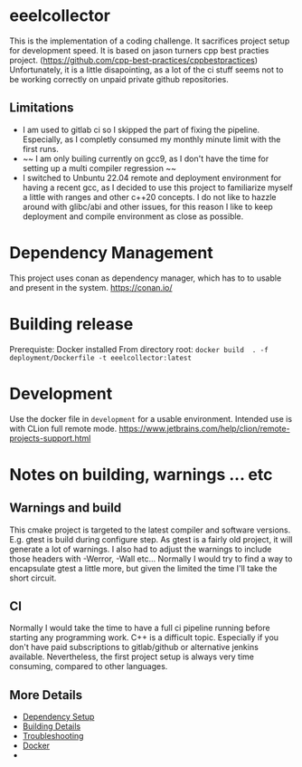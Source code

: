# eeelcollector
This is the implementation of a coding challenge. It sacrifices project setup for development speed. It is based
on jason turners cpp best practies project. (https://github.com/cpp-best-practices/cppbestpractices) Unfortunately,
it is a little disapointing, as a lot of the ci stuff seems not to be working correctly on unpaid private 
github repositories.

## Limitations 
- I am used to gitlab ci so I skipped the part of fixing the pipeline. Especially, as I completly consumed my monthly minute limit
with the first runs.
- ~~ I am only builing currently on gcc9, as I don't have the time for setting up a multi compiler regression ~~
- I switched to Unbuntu 22.04 remote and deployment environment for having a recent gcc, as I decided to use this project
  to familiarize myself a little with ranges and other c++20 concepts. I do not like to hazzle around with glibc/abi and
  other issues, for this reason I like to keep deployment and compile environment as close as possible.

# Dependency Management
This project uses conan as dependency manager, which has to to usable and present in the system. 
https://conan.io/

# Building release
Prerequiste: Docker installed
From directory root:
`docker build  . -f deployment/Dockerfile -t eeelcollector:latest`

# Development
Use the docker file in `development` for a usable environment. Intended use is with CLion full remote mode.
https://www.jetbrains.com/help/clion/remote-projects-support.html

# Notes on building, warnings ... etc
## Warnings and build
This cmake project is targeted to the latest compiler and software versions. E.g. gtest is build during configure step. 
As gtest is a fairly old project, it will generate a lot of warnings. 
I also had to adjust the warnings to include those headers with -Werror, -Wall etc...
Normally I would try to find a way to encapsulate gtest a little more, but given the limited the time I'll take the
short circuit.
## CI
Normally I would take the time to have a full ci pipeline running before starting any programming work. C++ is a difficult
topic. Especially if you don't have paid subscriptions to gitlab/github or alternative jenkins available.
Nevertheless, the first project setup is always very time consuming, compared to other languages.
 

## More Details
 * [Dependency Setup](README_dependencies.md)
 * [Building Details](README_building.md)
 * [Troubleshooting](README_troubleshooting.md)
 * [Docker](README_docker.md)
 * 

